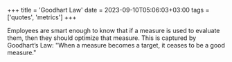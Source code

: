 +++
title = 'Goodhart Law'
date = 2023-09-10T05:06:03+03:00
tags = ['quotes', 'metrics']
+++

Employees are smart enough to know that if a measure is used to evaluate them, then they should optimize that measure. This is captured by Goodhart’s Law: "When a measure becomes a target, it ceases to be a good measure."
